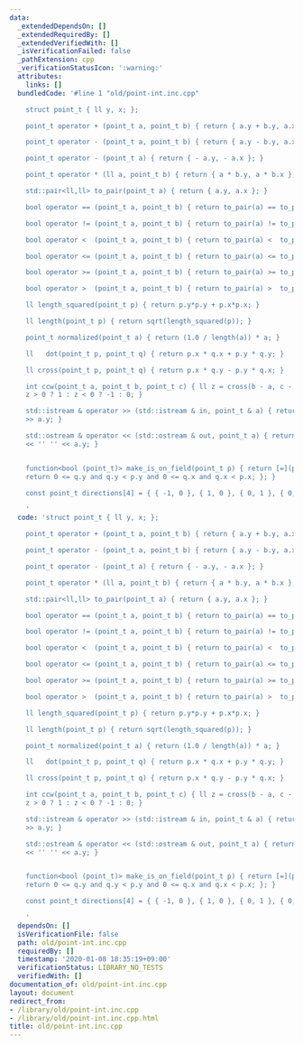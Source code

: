 ```yaml
---
data:
  _extendedDependsOn: []
  _extendedRequiredBy: []
  _extendedVerifiedWith: []
  _isVerificationFailed: false
  _pathExtension: cpp
  _verificationStatusIcon: ':warning:'
  attributes:
    links: []
  bundledCode: '#line 1 "old/point-int.inc.cpp"

    struct point_t { ll y, x; };

    point_t operator + (point_t a, point_t b) { return { a.y + b.y, a.x + b.x }; }

    point_t operator - (point_t a, point_t b) { return { a.y - b.y, a.x - b.x }; }

    point_t operator - (point_t a) { return { - a.y, - a.x }; }

    point_t operator * (ll a, point_t b) { return { a * b.y, a * b.x }; }

    std::pair<ll,ll> to_pair(point_t a) { return { a.y, a.x }; }

    bool operator == (point_t a, point_t b) { return to_pair(a) == to_pair(b); }

    bool operator != (point_t a, point_t b) { return to_pair(a) != to_pair(b); }

    bool operator <  (point_t a, point_t b) { return to_pair(a) <  to_pair(b); }

    bool operator <= (point_t a, point_t b) { return to_pair(a) <= to_pair(b); }

    bool operator >= (point_t a, point_t b) { return to_pair(a) >= to_pair(b); }

    bool operator >  (point_t a, point_t b) { return to_pair(a) >  to_pair(b); }

    ll length_squared(point_t p) { return p.y*p.y + p.x*p.x; }

    ll length(point_t p) { return sqrt(length_squared(p)); }

    point_t normalized(point_t a) { return (1.0 / length(a)) * a; }

    ll   dot(point_t p, point_t q) { return p.x * q.x + p.y * q.y; }

    ll cross(point_t p, point_t q) { return p.x * q.y - p.y * q.x; }

    int ccw(point_t a, point_t b, point_t c) { ll z = cross(b - a, c - a); return
    z > 0 ? 1 : z < 0 ? -1 : 0; }

    std::istream & operator >> (std::istream & in, point_t & a) { return in >> a.x
    >> a.y; }

    std::ostream & operator << (std::ostream & out, point_t a) { return out << a.x
    << '' '' << a.y; }


    function<bool (point_t)> make_is_on_field(point_t p) { return [=](point_t q) {
    return 0 <= q.y and q.y < p.y and 0 <= q.x and q.x < p.x; }; }

    const point_t directions[4] = { { -1, 0 }, { 1, 0 }, { 0, 1 }, { 0, -1 } };

    '
  code: 'struct point_t { ll y, x; };

    point_t operator + (point_t a, point_t b) { return { a.y + b.y, a.x + b.x }; }

    point_t operator - (point_t a, point_t b) { return { a.y - b.y, a.x - b.x }; }

    point_t operator - (point_t a) { return { - a.y, - a.x }; }

    point_t operator * (ll a, point_t b) { return { a * b.y, a * b.x }; }

    std::pair<ll,ll> to_pair(point_t a) { return { a.y, a.x }; }

    bool operator == (point_t a, point_t b) { return to_pair(a) == to_pair(b); }

    bool operator != (point_t a, point_t b) { return to_pair(a) != to_pair(b); }

    bool operator <  (point_t a, point_t b) { return to_pair(a) <  to_pair(b); }

    bool operator <= (point_t a, point_t b) { return to_pair(a) <= to_pair(b); }

    bool operator >= (point_t a, point_t b) { return to_pair(a) >= to_pair(b); }

    bool operator >  (point_t a, point_t b) { return to_pair(a) >  to_pair(b); }

    ll length_squared(point_t p) { return p.y*p.y + p.x*p.x; }

    ll length(point_t p) { return sqrt(length_squared(p)); }

    point_t normalized(point_t a) { return (1.0 / length(a)) * a; }

    ll   dot(point_t p, point_t q) { return p.x * q.x + p.y * q.y; }

    ll cross(point_t p, point_t q) { return p.x * q.y - p.y * q.x; }

    int ccw(point_t a, point_t b, point_t c) { ll z = cross(b - a, c - a); return
    z > 0 ? 1 : z < 0 ? -1 : 0; }

    std::istream & operator >> (std::istream & in, point_t & a) { return in >> a.x
    >> a.y; }

    std::ostream & operator << (std::ostream & out, point_t a) { return out << a.x
    << '' '' << a.y; }


    function<bool (point_t)> make_is_on_field(point_t p) { return [=](point_t q) {
    return 0 <= q.y and q.y < p.y and 0 <= q.x and q.x < p.x; }; }

    const point_t directions[4] = { { -1, 0 }, { 1, 0 }, { 0, 1 }, { 0, -1 } };

    '
  dependsOn: []
  isVerificationFile: false
  path: old/point-int.inc.cpp
  requiredBy: []
  timestamp: '2020-01-08 18:35:19+09:00'
  verificationStatus: LIBRARY_NO_TESTS
  verifiedWith: []
documentation_of: old/point-int.inc.cpp
layout: document
redirect_from:
- /library/old/point-int.inc.cpp
- /library/old/point-int.inc.cpp.html
title: old/point-int.inc.cpp
---
```


